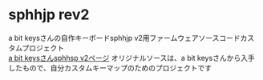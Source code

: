 # sphhjp rev2
a bit keysさんの自作キーボードsphhjp v2用ファームウェアソースコードカスタムプロジェクト  
[a bit keysさんsphhsp v2ページ](https://abitkeys.com/sphhjp/build_v2.html)
オリジナルソースは、a bit keysさんから入手したもので、自分カスタムキーマップのためのプロジェクトです  


